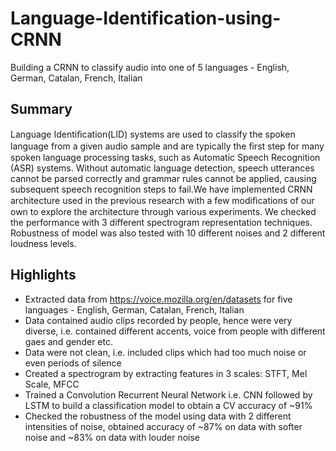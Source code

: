 # Language-Identification-using-CRNN
Building a CRNN to classify audio into one of 5 languages - English, German, Catalan, French, Italian

## Summary
Language Identiﬁcation(LID) systems are used to classify the spoken language from a given audio sample and are typically the ﬁrst step for many spoken language processing tasks, such as Automatic Speech Recognition (ASR) systems. Without automatic language detection, speech utterances cannot be parsed correctly and grammar rules cannot be applied, causing subsequent speech recognition steps to fail.We have implemented CRNN architecture used in the previous research with a few modiﬁcations of our own to explore the architecture through various experiments. We checked the performance with 3 different spectrogram representation techniques. Robustness of model was also tested with 10 different noises and 2 different loudness levels. 

## Highlights
* Extracted data from https://voice.mozilla.org/en/datasets for five languages - English, German, Catalan, French, Italian
* Data contained audio clips recorded by people, hence were very diverse, i.e. contained different accents, voice from people with different gaes and gender etc.
* Data were not clean, i.e. included clips which had too much noise or even periods of silence
* Created a spectrogram by extracting features in 3 scales: STFT, Mel Scale, MFCC 
* Trained a Convolution Recurrent Neural Network i.e. CNN followed by LSTM to build a classification model to obtain a CV accuracy of ~91%
* Checked the robustness of the model using data with 2 different intensities of noise, obtained accuracy of ~87% on data with softer noise and ~83% on data with louder noise
